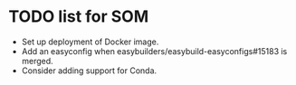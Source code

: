 TODO list for SOM
=================

* Set up deployment of Docker image.
* Add an easyconfig when easybuilders/easybuild-easyconfigs#15183 is merged.
* Consider adding support for Conda.
